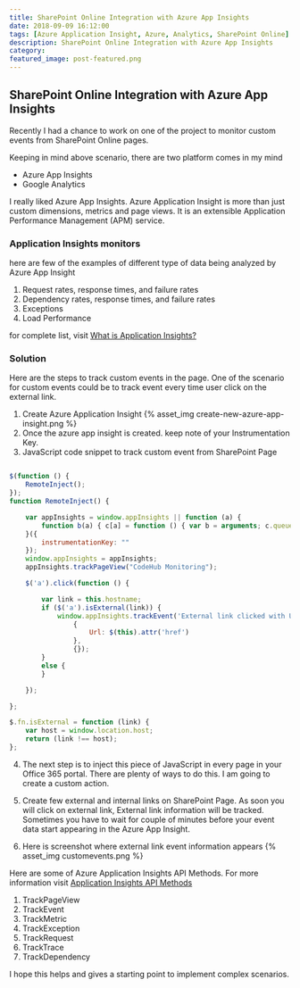 ```yaml
---
title: SharePoint Online Integration with Azure App Insights
date: 2018-09-09 16:12:00
tags: [Azure Application Insight, Azure, Analytics, SharePoint Online]
description: SharePoint Online Integration with Azure App Insights
category:
featured_image: post-featured.png  
---
```


## SharePoint Online Integration with Azure App Insights

Recently I had a chance to work on one of the project to monitor custom events from SharePoint Online pages.

Keeping in mind above scenario, there are two platform comes in my mind

* Azure App Insights
* Google Analytics

I really liked Azure App Insights. Azure Application Insight is more than just custom dimensions, metrics and page views. It is an extensible Application Performance Management (APM) service.

### Application Insights monitors

here are few of the examples of different type of data being analyzed by Azure App Insight

1. Request rates, response times, and failure rates
2. Dependency rates, response times, and failure rates
3. Exceptions
4. Load Performance 

for complete list, visit [What is Application Insights?](https://docs.microsoft.com/en-us/azure/application-insights/app-insights-overview)

### Solution

Here are the steps to track custom events in the page. One of the scenario for custom events could be to track event every time user click on the external link. 

1. Create Azure Application Insight
{% asset_img create-new-azure-app-insight.png %}
2. Once the azure app insight is created. keep note of your Instrumentation Key.
3. JavaScript code snippet to track custom event from SharePoint Page

``` JavaScript

$(function () {
    RemoteInject();
});
function RemoteInject() {

    var appInsights = window.appInsights || function (a) {
        function b(a) { c[a] = function () { var b = arguments; c.queue.push(function () { c[a].apply(c, b) }) } } var c = { config: a }, d = document, e = window; setTimeout(function () { var b = d.createElement("script"); b.src = a.url || "https://az416426.vo.msecnd.net/scripts/a/ai.0.js", d.getElementsByTagName("script")[0].parentNode.appendChild(b) }); try { c.cookie = d.cookie } catch (a) { } c.queue = []; for (var f = ["Event", "Exception", "Metric", "PageView", "Trace", "Dependency"]; f.length;)b("track" + f.pop()); if (b("setAuthenticatedUserContext"), b("clearAuthenticatedUserContext"), b("startTrackEvent"), b("stopTrackEvent"), b("startTrackPage"), b("stopTrackPage"), b("flush"), !a.disableExceptionTracking) { f = "onerror", b("_" + f); var g = e[f]; e[f] = function (a, b, d, e, h) { var i = g && g(a, b, d, e, h); return !0 !== i && c["_" + f](a, b, d, e, h), i } } return c
    }({
        instrumentationKey: ""
    });
    window.appInsights = appInsights;
    appInsights.trackPageView("CodeHub Monitoring");

    $('a').click(function () {

        var link = this.hostname;
        if ($('a').isExternal(link)) {           
            window.appInsights.trackEvent('External link clicked with URL',
                {
                    Url: $(this).attr('href')
                },
                {});
        }
        else { 
        }

    });

};

$.fn.isExternal = function (link) {
    var host = window.location.host;
    return (link !== host);
};

```

4. The next step is to inject this piece of JavaScript in every page in your Office 365 portal. There are plenty of ways to do this. I am going to create a custom action.

5. Create few external and internal links on SharePoint Page. As soon you will click on external link, External link information will be tracked. Sometimes you have to wait for couple of minutes before your event data start appearing in the Azure App Insight.

6. Here is screenshot where external link event information appears
{% asset_img customevents.png %}

Here are some of Azure Application Insights API Methods. For more information visit [Application Insights API Methods](https://docs.microsoft.com/en-us/azure/application-insights/app-insights-api-custom-events-metrics)

1. TrackPageView    
2. TrackEvent   
3. TrackMetric  
4. TrackException   
5. TrackRequest 
6. TrackTrace   
7. TrackDependency

I hope this helps and gives a starting point to implement complex scenarios.






